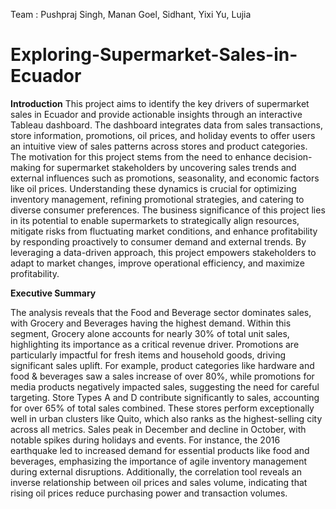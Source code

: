 Team : Pushpraj Singh, Manan Goel, Sidhant, Yixi Yu, Lujia 

# Exploring-Supermarket-Sales-in-Ecuador
**Introduction**
This project aims to identify the key drivers of supermarket sales in Ecuador and provide actionable insights through an interactive Tableau dashboard. The dashboard integrates data from sales transactions, store information, promotions, oil prices, and holiday events to offer users an intuitive view of sales patterns across stores and product categories. The motivation for this project stems from the need to enhance decision-making for supermarket stakeholders by uncovering sales trends and external influences such as promotions, seasonality, and economic factors like oil prices. Understanding these dynamics is crucial for optimizing inventory management, refining promotional strategies, and catering to diverse consumer preferences. The business significance of this project lies in its potential to enable supermarkets to strategically align resources, mitigate risks from fluctuating market conditions, and enhance profitability by responding proactively to consumer demand and external trends. By leveraging a data-driven approach, this project empowers stakeholders to adapt to market changes, improve operational efficiency, and maximize profitability.

**Executive Summary**


The analysis reveals that the Food and Beverage sector dominates sales, with Grocery and Beverages having the highest demand. Within this segment, Grocery alone accounts for nearly 30% of total unit sales, highlighting its importance as a critical revenue driver. Promotions are particularly impactful for fresh items and household goods, driving significant sales uplift. For example, product categories like hardware and food & beverages saw a sales increase of over 80%, while promotions for media products negatively impacted sales, suggesting the need for careful targeting. Store Types A and D contribute significantly to sales, accounting for over 65% of total sales combined. These stores perform exceptionally well in urban clusters like Quito, which also ranks as the highest-selling city across all metrics. Sales peak in December and decline in October, with notable spikes during holidays and events. For instance, the 2016 earthquake led to increased demand for essential products like food and beverages, emphasizing the importance of agile inventory management during external disruptions. Additionally, the correlation tool reveals an inverse relationship between oil prices and sales volume, indicating that rising oil prices reduce purchasing power and transaction volumes.



